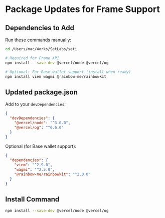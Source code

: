 # Package Updates for Frame Support

## Dependencies to Add

Run these commands manually:

```bash
cd /Users/mac/Works/SetLabs/seti

# Required for Frame API
npm install --save-dev @vercel/node @vercel/og

# Optional: For Base wallet support (install when ready)
npm install viem wagmi @rainbow-me/rainbowkit
```

## Updated package.json

Add to your `devDependencies`:

```json
{
  "devDependencies": {
    "@vercel/node": "^3.0.0",
    "@vercel/og": "^0.6.0"
  }
}
```

Optional (for Base wallet support):

```json
{
  "dependencies": {
    "viem": "^2.9.0",
    "wagmi": "^2.5.0",
    "@rainbow-me/rainbowkit": "^2.0.0"
  }
}
```

## Install Command

```bash
npm install --save-dev @vercel/node @vercel/og
```

